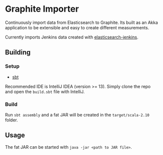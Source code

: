 Graphite Importer
=================

Continuously import data from Elasticsearch to Graphite.
Its built as an Akka application to be extensible and easy to create different measurements.

Currently imports Jenkins data created with [elasticsearch-jenkins](https://github.com/speedledger/elasticsearch-jenkins).

Building
--------

### Setup

* [sbt](http://www.scala-sbt.org/)

Recommended IDE is IntelliJ IDEA (version >= 13). Simply clone the repo and open the `build.sbt` file with IntelliJ.

### Build

Run `sbt assembly` and a fat JAR will be created in the `target/scala-2.10` folder.

Usage
-----

The fat JAR can be started with `java -jar <path to JAR file>`.
